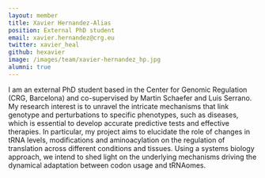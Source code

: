 ```yaml
---
layout: member
title: Xavier Hernandez-Alias
position: External PhD student
email: xavier.hernandez@crg.eu
twitter: xavier_heal
github: hexavier
image: /images/team/xavier-hernandez_hp.jpg
alumni: true
---
```


I am an external PhD student based in the Center for Genomic Regulation (CRG, Barcelona) and co-supervised by Martin Schaefer and Luis Serrano. My research interest is to unravel the intricate mechanisms that link genotype and perturbations to specific phenotypes, such as diseases, which is essential to develop accurate predictive tests and effective therapies. In particular, my project aims to elucidate the role of changes in tRNA levels, modifications and aminoacylation on the regulation of translation across different conditions and tissues. Using a systems biology approach, we intend to shed light on the underlying mechanisms driving the dynamical adaptation between codon usage and tRNAomes.
